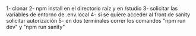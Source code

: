 1- clonar
2- npm install en el directorio raíz y en /studio
3- solicitar las variables de entorno de .env.local
4- si se quiere acceder al front de sanity solicitar autorización
5- en dos terminales correr los comandos "npm run dev" y "npm run sanity"
